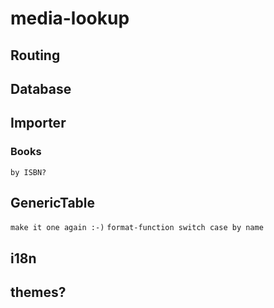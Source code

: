 # media-lookup

## Routing

## Database

## Importer
### Books
``` by ISBN? ```

## GenericTable
``` make it one again :-) ```
``` format-function switch case by name ```

## i18n

## themes?
